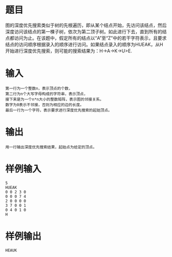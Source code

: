 # 题目
图的深度优先搜索类似于树的先根遍历，即从某个结点开始，先访问该结点，然后深度访问该结点的第一棵子树，依次为第二顶子树。如此进行下去，直到所有的结点都访问为止。在该题中，假定所有的结点以“A”至“Z”中的若干字符表示，且要求结点的访问顺序根据录入的顺序进行访问。如果结点录入的顺序为HUEAK，从H开始进行深度优先搜索，则可能的搜索结果为：H->A->K->U>E.

# 输入
```
第一行为一个整数n，表示顶点的个数，
第二行为n个大写字母构成的字符串，表示顶点，
接下来是为一个n*n大小的整数矩阵，表示图的邻接关系。
数字为0表示不邻接，否则为相应的边的长度。
最后一行为一个字符，表示要求进行深度优先搜索的起始顶点。
```

# 输出
```
用一行输出深度优先搜索结果，起始点为给定的顶点。
```

# 样例输入
```
5
HUEAK
0 0 2 3 0
0 0 0 7 4
2 0 0 0 0
3 7 0 0 1
0 4 0 1 0
H
```

# 样例输出
```
HEAUK
```